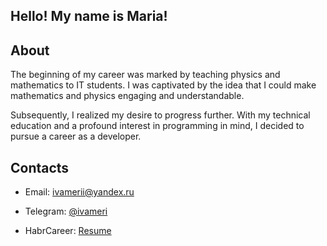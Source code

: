 ## Hello! My name is Maria!

## About

The beginning of my career was marked by teaching physics and mathematics to IT students. I was captivated by the idea that I could make mathematics and physics engaging and understandable.

Subsequently, I realized my desire to progress further. With my technical education and a profound interest in programming in mind, I decided to pursue a career as a developer.

## Contacts

* Email: [ivamerii@yandex.ru](mailto:ivamerii@yandex.ru)
* Telegram: [@ivameri](https://t.me/ivameri)

* HabrCareer: [Resume](https://career.habr.com/ivameri)

